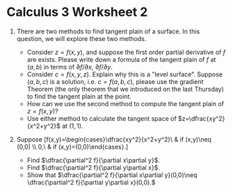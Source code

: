 # Calculus 3 Worksheet 2

1. There are two methods to find tangent plain of a surface. In this question, we will explore these two methods.
	* Consider $z=f(x,y)$, and suppose the first order partial derivative of $f$ are exists. Please write down a formula of the tangent plain of $f$ at $(a,b)$ in terms of $\partial f/\partial x$, $\partial f/\partial y$.
	* Consider $c=f(x,y,z)$. Explain why this is a "level surface". Suppose $(a,b,c)$ is a solution, i.e. $c=f(a,b,c)$, please use the gradient Theorem (the only theorem that we introduced on the last Thursday) to find the tangent plain at the point.
	* How can we use the second method to compute the tangent plain of $z=f(x,y)$?
	* Use either method to calculate the tangent space of $z=\dfrac{xy^2}{x^2+y^2}$ at $(1,1)$.

2. Suppose
	\[f(x,y)=\begin{cases}\dfrac{xy^2}{x^2+y^2}\ & if (x,y)\neq (0,0) \\\ 0,\ & if (x,y)=(0,0)\end{cases}.\]
	* Find $\dfrac{\partial^2 f}{\partial x\partial y}$.
	* Find $\dfrac{\partial^2 f}{\partial y\partial x}$.
	* Show that $\dfrac{\partial^2 f}{\partial x\partial y}(0,0)\neq \dfrac{\partial^2 f}{\partial y\partial x}(0,0).$